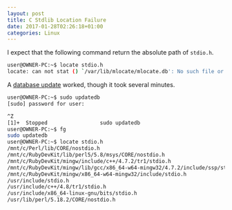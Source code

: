 ```yaml
---
layout: post
title: C Stdlib Location Failure
date: 2017-01-28T02:26:18+01:00
categories: Linux
---
```


I expect that the following command return the absolute path of
`stdio.h`.

``` sh
user@OWNER-PC:~$ locate stdio.h
locate: can not stat () `/var/lib/mlocate/mlocate.db': No such file or directory
```

A [database update][26191] worked, though it took several minutes.

``` sh
user@OWNER-PC:~$ sudo updatedb
[sudo] password for user:

^Z
[1]+  Stopped                 sudo updatedb
user@OWNER-PC:~$ fg
sudo updatedb
user@OWNER-PC:~$ locate stdio.h
/mnt/c/Perl/lib/CORE/nostdio.h
/mnt/c/RubyDevKit/lib/perl5/5.8/msys/CORE/nostdio.h
/mnt/c/RubyDevKit/mingw/include/c++/4.7.2/tr1/stdio.h
/mnt/c/RubyDevKit/mingw/lib/gcc/x86_64-w64-mingw32/4.7.2/include/ssp/stdio.h
/mnt/c/RubyDevKit/mingw/x86_64-w64-mingw32/include/stdio.h
/usr/include/stdio.h
/usr/include/c++/4.8/tr1/stdio.h
/usr/include/x86_64-linux-gnu/bits/stdio.h
/usr/lib/perl/5.18.2/CORE/nostdio.h
```

[26191]: http://unix.stackexchange.com/a/26191/165042
